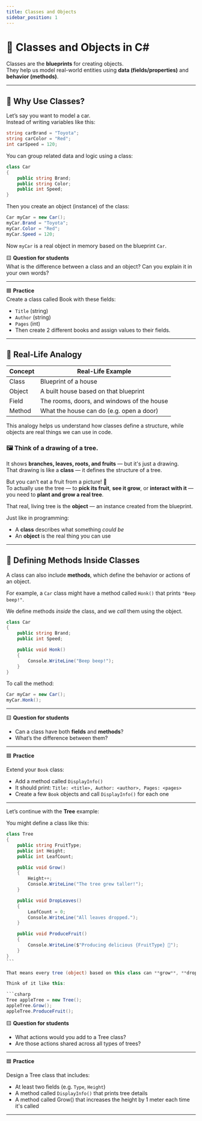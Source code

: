 ```yaml
---
title: Classes and Objects
sidebar_position: 1
---
```


# 🧱 Classes and Objects in C#

Classes are the **blueprints** for creating objects.  
They help us model real-world entities using **data (fields/properties)** and **behavior (methods)**.

---

## 🧠 Why Use Classes?

Let’s say you want to model a car.  
Instead of writing variables like this:

```csharp
string carBrand = "Toyota";
string carColor = "Red";
int carSpeed = 120;
```

You can group related data and logic using a class:

```csharp
class Car
{
    public string Brand;
    public string Color;
    public int Speed;
}
```

Then you create an object (instance) of the class:

```csharp
Car myCar = new Car();
myCar.Brand = "Toyota";
myCar.Color = "Red";
myCar.Speed = 120;
```

Now `myCar` is a real object in memory based on the blueprint `Car`.

🟨 **Question for students**  
What is the difference between a class and an object? Can you explain it in your own words?

---

🟦 **Practice**  
Create a class called Book with these fields:

- `Title` (string)
- `Author` (string)
- `Pages` (int)
- Then create 2 different books and assign values to their fields.

---

## 🧠 Real-Life Analogy

| Concept | Real-Life Example                          |
| ------- | ------------------------------------------ |
| Class   | Blueprint of a house                       |
| Object  | A built house based on that blueprint      |
| Field   | The rooms, doors, and windows of the house |
| Method  | What the house can do (e.g. open a door)   |

This analogy helps us understand how classes define a structure, while objects are real things we can use in code.

### 🖼️ Think of a drawing of a tree.

It shows **branches, leaves, roots, and fruits** — but it's just a drawing.  
That drawing is like a **class** — it defines the structure of a tree.

But you can’t eat a fruit from a picture! 🍎  
To actually use the tree — to **pick its fruit**, **see it grow**, or **interact with it** —  
you need to **plant and grow a real tree**.

That real, living tree is the **object** — an instance created from the blueprint.

Just like in programming:

- A **class** describes what something _could be_
- An **object** is the real thing you can use

---

## 🧩 Defining Methods Inside Classes

A class can also include **methods**, which define the behavior or actions of an object.

For example, a `Car` class might have a method called `Honk()` that prints `"Beep beep!"`.

We define methods _inside_ the class, and we _call_ them using the object.

```csharp
class Car
{
    public string Brand;
    public int Speed;

    public void Honk()
    {
        Console.WriteLine("Beep beep!");
    }
}
```

To call the method:

```csharp
Car myCar = new Car();
myCar.Honk();
```

---

🟨 **Question for students**

- Can a class have both **fields** and **methods**?
- What’s the difference between them?

---

🟦 **Practice**

Extend your `Book` class:

- Add a method called `DisplayInfo()`
- It should print: `Title: <title>, Author: <author>, Pages: <pages>`
- Create a few `Book` objects and call `DisplayInfo()` for each one

---

Let’s continue with the **Tree** example:

You might define a class like this:

````csharp
class Tree
{
    public string FruitType;
    public int Height;
    public int LeafCount;

    public void Grow()
    {
        Height++;
        Console.WriteLine("The tree grew taller!");
    }

    public void DropLeaves()
    {
        LeafCount = 0;
        Console.WriteLine("All leaves dropped.");
    }

    public void ProduceFruit()
    {
        Console.WriteLine($"Producing delicious {FruitType} 🍎");
    }
}
```

That means every tree (object) based on this class can **grow**, **drop its leaves**, or **produce fruit**.

Think of it like this:

```csharp
Tree appleTree = new Tree();
appleTree.Grow();
appleTree.ProduceFruit();
````

🟨 **Question for students**

- What actions would you add to a Tree class?
- Are those actions shared across all types of trees?

---

🟦 **Practice**

Design a Tree class that includes:

- At least two fields (e.g. `Type`, `Height`)
- A method called `DisplayInfo()` that prints tree details
- A method called Grow() that increases the height by 1 meter each time it's called

---
